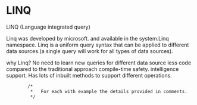 # LINQ

LINQ (Language integrated query)

Linq was developed by microsoft. and available in the system.Linq namespace.
Linq is a uniform query syntax that can be applied to different data sources.(a single query will work for all types of data sources).


why Linq?
No need to learn new queries for different data source
less code compared to the traditional approach
compile-time safety.
intelligence support.
Has lots of inbuilt methods to support different operations.


            /*
             *   For each with example the details provided in comments.
             */


